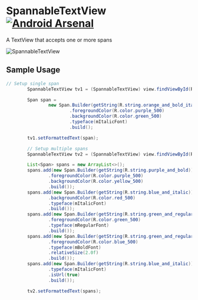 # SpannableTextView [![Android Arsenal](https://img.shields.io/badge/Android%20Arsenal-SpannableTextView-green.svg?style=flat)](https://android-arsenal.com/details/1/1916)
A TextView that accepts one or more spans

![SpannableTextView](https://raw.githubusercontent.com/lawloretienne/SpannableTextView/master/images/SpannableTextView_Screenshot.png)

## Sample Usage

```java
// Setup single span
        SpannableTextView tv1 = (SpannableTextView) view.findViewById(R.id.tv1);

        Span span =
                new Span.Builder(getString(R.string.orange_and_bold_italic))
                        .foregroundColor(R.color.purple_500)
                        .backgroundColor(R.color.green_500)
                        .typeface(mItalicFont)
                        .build();

        tv1.setFormattedText(span);

        // Setup multiple spans
        SpannableTextView tv2 = (SpannableTextView) view.findViewById(R.id.tv2);

        List<Span> spans = new ArrayList<>();
        spans.add(new Span.Builder(getString(R.string.purple_and_bold))
                .foregroundColor(R.color.purple_500)
                .backgroundColor(R.color.yellow_500)
                .build());
        spans.add(new Span.Builder(getString(R.string.blue_and_italic))
                .backgroundColor(R.color.red_500)
                .typeface(mItalicFont)
                .build());
        spans.add(new Span.Builder(getString(R.string.green_and_regular))
                .foregroundColor(R.color.green_500)
                .typeface(mRegularFont)
                .build());
        spans.add(new Span.Builder(getString(R.string.green_and_regular))
                .foregroundColor(R.color.blue_500)
                .typeface(mBoldFont)
                .relativeSize(2.0f)
                .build());
        spans.add(new Span.Builder(getString(R.string.blue_and_italic))
                .typeface(mItalicFont)
                .isUrl(true)
                .build());

        tv2.setFormattedText(spans);
```
